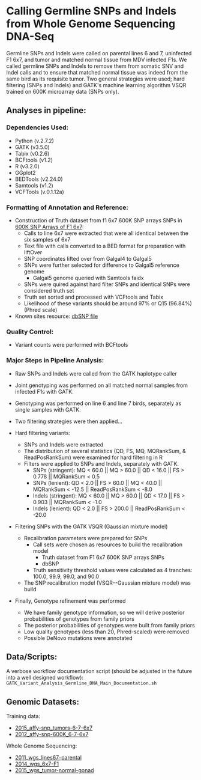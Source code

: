 # Calling Germline SNPs and Indels from Whole Genome Sequencing DNA-Seq 

Germline SNPs and Indels were called on parental lines 6 and 7, uninfected F1 6x7, and tumor and matched normal tissue from MDV infected F1s. We called germline SNPs and Indels to remove them from somatic SNV and Indel calls and to ensure that matched normal tissue was indeed from the same bird as its requisite tumor. Two general strategies were used; hard filtering (SNPs and Indels) and GATK's machine learning algorithm VSQR trained on 600K microarray data (SNPs only).

## Analyses in pipeline:

### Dependencies Used:
- Python (v.2.7.2)
- GATK (v3.5.0)
- Tabix (v0.2.6)
- BCFtools (v1.2)
- R (v3.2.0)
- GGplot2
- BEDTools (v2.24.0)
- Samtools (v1.2)
- VCFTools (v.0.1.12a)

### Formatting of Annotation and Reference:
- Construction of Truth dataset from f1 6x7 600K SNP arrays SNPs in [600K SNP Arrays of F1 6x7](https://github.com/steepale/IKZF1_paper_code/tree/master/00_genomic_datasets/2012_affy-snp-600K_6-7-6x7):
    - Calls to line 6x7 were extracted that were all identical between the six samples of 6x7
    - Text file with calls converted to a BED format for preparation with liftOver
    - SNP coordinates lifted over from Galgal4 to Galgal5
    - SNPs were further selected for difference to Galgal5 reference genome
        - Galgal5 genome queried with Samtools faidx
    - SNPs were quired against hard filter SNPs and identical SNPs were considered truth set
    - Truth set sorted and processed with VCFtools and Tabix
    - Likelihood of these variants should be around 97% or Q15 (96.84%) (Phred scale)
- Known sites resource: [dbSNP file](https://github.com/steepale/IKZF1_paper_code/tree/master/01_reference_prep/dbSNP_gg4-gg5-lift)

### Quality Control:
- Variant counts were performed with BCFtools

### Major Steps in Pipeline Analysis:
- Raw SNPs and Indels were called from the GATK haplotype caller
- Joint genotyping was performed on all matched normal samples from infected F1s with GATK.
- Genotyping was performed on line 6 and line 7 birds, separately as single samples with GATK.
- Two filtering strategies were then applied...

- Hard filtering variants:
    - SNPs and Indels were extracted
    - The distribution of several statistics (QD, FS, MQ, MQRankSum, & ReadPosRankSum) were examined for hard filtering in R
    - Filters were applied to SNPs and Indels, separately with GATK.
        - SNPs (stringent): MQ < 60.0 || MQ > 60.0 || QD < 16.0 || FS > 0.778 || MQRankSum < 0.5
        - SNPs (lenient): QD < 2.0 || FS > 60.0 || MQ < 40.0 || MQRankSum < -12.5 || ReadPosRankSum < -8.0
        - Indels (stringent): MQ < 60.0 || MQ > 60.0 || QD < 17.0 || FS > 0.903 || MQRankSum < -1.0
        - Indels (lenient): QD < 2.0 || FS > 200.0 || ReadPosRankSum < -20.0

- Filtering SNPs with the GATK VSQR (Gaussian mixture model)
    - Recalibration parameters were prepared for SNPs
        - Call sets were chosen as resources to build the recalibration model
            - Truth dataset from F1 6x7 600K SNP arrays SNPs
            - dbSNP
        - Truth sensitivity threshold values were calculated as 4 tranches: 100.0, 99.9, 99.0, and 90.0
    - The SNP recalibration model (VSQR--Gaussian mixture model) was build
- Finally, Genotype refinement was performed
    - We have family genotype information, so we will derive posterior probabilities of genotypes from family priors
    - The posterior probabilities of genotypes were built from family priors
    - Low quality genotypes (less than 20, Phred-scaled) were removed
    - Possible DeNovo mutations were annotated

## Data/Scripts:
A verbose workflow documentation script (should be adjusted in the future into a well designed workflow): `GATK_Variant_Analysis_Germline_DNA_Main_Documentation.sh`

## Genomic Datasets:
Training data:
- [2015_affy-snp_tumors-6-7-6x7](https://github.com/steepale/IKZF1_paper_code/tree/master/00_genomic_datasets/2015_affy-snp_tumors-6-7-6x7)
- [2012_affy-snp-600K_6-7-6x7](https://github.com/steepale/IKZF1_paper_code/tree/master/00_genomic_datasets/2012_affy-snp-600K_6-7-6x7)  

Whole Genome Sequencing:
- [2011_wgs_lines67-parental](https://github.com/steepale/IKZF1_paper_code/tree/master/00_genomic_datasets/2011_wgs_lines67-parental)
- [2014_wgs_6x7-F1](https://github.com/steepale/IKZF1_paper_code/tree/master/00_genomic_datasets/2014_wgs_6x7-F1)
- [2015_wgs_tumor-normal-gonad](https://github.com/steepale/IKZF1_paper_code/tree/master/00_genomic_datasets/2015_wgs_tumor-normal-gonad)
 
